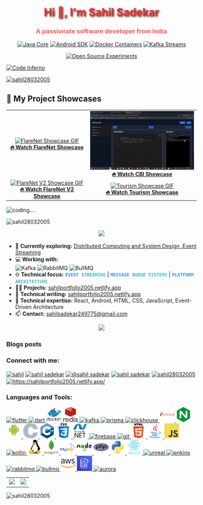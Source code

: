 <h1 align="center" style="color: #ff2a2a; text-shadow: 2px 2px 4px #1a1a1a;">Hi 👋, I'm Sahil Sadekar</h1>
<h3 align="center" style="color: #ff5555;">A passionate software developer from India</h3>

<div align="center">
  
[![Java Core](https://img.shields.io/badge/Java-Expert-ff2a2a?style=flat&logo=java&logoColor=white&labelColor=1a1a1a)](https://github.com/sahil28032005)
[![Android SDK](https://img.shields.io/badge/Android-Jedi-ff5555?style=flat&logo=android&logoColor=white&labelColor=1a1a1a)](https://github.com/sahil28032005)
[![Docker Containers](https://img.shields.io/badge/Docker-Overlord-ff2a2a?style=flat&logo=docker&logoColor=white&labelColor=1a1a1a)](https://github.com/sahil28032005)
[![Kafka Streams](https://img.shields.io/badge/Kafka-Quantum-ff5555?style=flat&logo=apachekafka&logoColor=white&labelColor=1a1a1a)](https://github.com/sahil28032005)

</div>

<div align="center">
  
[![Open Source Experiments](https://img.shields.io/badge/Active_Experiments-12-ff2a2a?style=for-the-badge&logo=react&logoColor=white&labelColor=1a1a1a)](https://github.com/sahil28032005)
</div>

[![Code Inferno](https://github-readme-activity-graph.vercel.app/graph?username=sahil28032005&theme=redical&hide_border=true&area=true&custom_title=Code%20Combustion%20Graph&color=ff5555&line=ff2a2a&point=ffffff&area_color=1a1a1a)](https://github.com/sahil28032005)



<!-- Keep original trophy section -->
<p align="left"> <a href="https://github.com/ryo-ma/github-profile-trophy"><img src="https://github-profile-trophy.vercel.app/?username=sahil28032005" alt="sahil28032005" /></a> </p>

## 🚀 My Project Showcases  

<table>
  <tr>
    <td align="center">
      <a href="https://www.linkedin.com/feed/update/urn:li:activity:7303383892227481602/">
        <img src="https://github.com/sahil28032005/sahil28032005/blob/main/flarenet.gif" width="300px" alt="FlareNet Showcase GIF"/>
      </a>
      <br>
      <a href="https://www.linkedin.com/feed/update/urn:li:activity:7303383892227481602/"><strong>🔥 Watch FlareNet Showcase</strong></a>
    </td>
    <td align="center">
      <a href="https://www.linkedin.com/feed/update/urn:li:activity:7247323637471465474/">
        <img src="https://github.com/sahil28032005/sahil28032005/blob/main/cbi.gif" width="300px" alt="CBI Showcase GIF"/>
      </a>
      <br>
      <a href="https://www.linkedin.com/feed/update/urn:li:activity:7247323637471465474/"><strong>🔥 Watch CBI Showcase</strong></a>
    </td>
  </tr>
  <tr>
    <td align="center">
      <a href="https://www.linkedin.com/feed/update/urn:li:activity:7292006393765621760/">
        <img src="https://github.com/sahil28032005/sahil28032005/blob/main/flarenet_v2.gif" width="300px" alt="FlareNet V2 Showcase GIF"/>
      </a>
      <br>
      <a href="https://www.linkedin.com/feed/update/urn:li:activity:7292006393765621760/"><strong>🔥 Watch FlareNet V2 Showcase</strong></a>
    </td>
    <td align="center">
      <a href="https://www.linkedin.com/feed/update/urn:li:activity:7226234137542574080/">
        <img src="https://github.com/sahil28032005/sahil28032005/blob/main/tourisom.gif" width="300px" alt="Tourism Showcase GIF"/>
      </a>
      <br>
      <a href="https://www.linkedin.com/feed/update/urn:li:activity:7226234137542574080/"><strong>🔥 Watch Tourism Showcase</strong></a>
    </td>
  </tr>
</table>





<!-- [![GitHub Streak](https://streak-stats.demolab.com?user=sahil28032005&theme=neon-dark&border_radius=6&mode=weekly&fire=DD2727&currStreakNum=DD2727)](https://git.io/streak-stats) -->

<img align="center" width="400px" alt="coding...." src="https://i.pinimg.com/originals/e8/f4/53/e8f453469a3ec97ecd354df465d73913.gif">
<p align="left"> <img src="https://komarev.com/ghpvc/?username=sahil28032005&label=Profile%20views&color=0e75b6&style=flat" alt="sahil28032005" /> </p>




</div>



<div align="center">
  <img src="https://user-images.githubusercontent.com/73097560/115834477-dbab4500-a447-11eb-908a-139a6edaec5c.gif">
</div>

- 🔮 **Currently exploring:** [Distributed Computing and System Design ,Event Streaming](https://github.com/sahil28032005/sahil28032005.git)
- 💻 **Working with:** 
  <div>
    <img src="https://img.shields.io/badge/Apache_Kafka-231F20?style=for-the-badge&logo=apache-kafka&logoColor=white&color=0D1117&labelColor=1A237E" alt="Kafka"/>
    <img src="https://img.shields.io/badge/RabbitMQ-FF6600?style=for-the-badge&logo=rabbitmq&logoColor=white&color=0D1117&labelColor=1A237E" alt="RabbitMQ"/>
    <img src="https://img.shields.io/badge/BullMQ-00ADEF?style=for-the-badge&logo=redis&logoColor=white&color=0D1117&labelColor=1A237E" alt="BullMQ"/>
  </div>
- 🌐 **Technical focus:** <span style="background: linear-gradient(to right, #3b82f6, #2dd4bf); -webkit-background-clip: text; color: transparent; font-weight: bold;">`EVENT STREAMING`</span> | <span style="background: linear-gradient(to right, #3b82f6, #2dd4bf); -webkit-background-clip: text; color: transparent; font-weight: bold;">`MESSAGE QUEUE SYSTEMS`</span> | <span style="background: linear-gradient(to right, #3b82f6, #2dd4bf); -webkit-background-clip: text; color: transparent; font-weight: bold;">`PLATFORM ARCHITECTURE`</span>
- 👨‍💻 **Projects:** [sahilportfolio2005.netlify.app](https://sahilportfolio2005.netlify.app/)
- 📝 **Technical writing:** [sahilportfolio2005.netlify.app](https://sahilportfolio2005.netlify.app/)
- 💬 **Technical expertise:** React, Android, HTML, CSS, JavaScript, Event-Driven Architecture
- 📫 **Contact:** [sahilsadekar249775@gmail.com](mailto:sahilsadekar249775@gmail.com)

<div align="center">
  <img src="https://user-images.githubusercontent.com/73097560/115834477-dbab4500-a447-11eb-908a-139a6edaec5c.gif">
</div>

### Blogs posts
<!-- BLOG-POST-LIST:START -->
<!-- BLOG-POST-LIST:END -->

<h3 align="left">Connect with me:</h3>
<p align="left">
<a href="https://dev.to/sahil" target="blank"><img align="center" src="https://raw.githubusercontent.com/rahuldkjain/github-profile-readme-generator/master/src/images/icons/Social/devto.svg" alt="sahil" height="30" width="40" /></a>
<a href="https://www.linkedin.com/in/sahil-sadekar-06218722b" target="blank"><img align="center" src="https://raw.githubusercontent.com/rahuldkjain/github-profile-readme-generator/master/src/images/icons/Social/linked-in-alt.svg" alt="sahil sadekar" height="30" width="40" /></a>
<a href="https://medium.com/@sahil sadekar" target="blank"><img align="center" src="https://raw.githubusercontent.com/rahuldkjain/github-profile-readme-generator/master/src/images/icons/Social/medium.svg" alt="@sahil sadekar" height="30" width="40" /></a>
<a href="https://www.hackerrank.com/profile/sahilsadekar2491" target="blank"><img align="center" src="https://raw.githubusercontent.com/rahuldkjain/github-profile-readme-generator/master/src/images/icons/Social/hackerrank.svg" alt="sahil sadekar" height="30" width="40" /></a>
<a href="https://www.leetcode.com/sahil28032005" target="blank"><img align="center" src="https://raw.githubusercontent.com/rahuldkjain/github-profile-readme-generator/master/src/images/icons/Social/leet-code.svg" alt="sahil28032005" height="30" width="40" /></a>
<a href="/https://sahilportfolio2005.netlify.app/" target="blank"><img align="center" src="https://raw.githubusercontent.com/rahuldkjain/github-profile-readme-generator/master/src/images/icons/Social/rss.svg" alt="https://sahilportfolio2005.netlify.app/" height="30" width="40" /></a>
</p>

<h3 align="left">Languages and Tools:</h3>
<p align="left">
  <a href="https://flutter.dev/" target="_blank" rel="noreferrer"> <img src="https://www.vectorlogo.zone/logos/flutterio/flutterio-icon.svg" alt="flutter" width="40" height="40"/> </a>
  <a href="https://dart.dev/" target="_blank" rel="noreferrer"> <img src="https://www.vectorlogo.zone/logos/dartlang/dartlang-icon.svg" alt="dart" width="40" height="40"/> </a>
  <a href="https://www.docker.com/" target="_blank" rel="noreferrer"> <img src="https://raw.githubusercontent.com/devicons/devicon/master/icons/docker/docker-original-wordmark.svg" alt="docker" width="40" height="40"/> </a>
  <a href="https://redis.io/" target="_blank" rel="noreferrer"> <img src="https://raw.githubusercontent.com/devicons/devicon/master/icons/redis/redis-original-wordmark.svg" alt="redis" width="40" height="40"/> </a>
  <a href="https://kafka.apache.org/" target="_blank" rel="noreferrer"> <img src="https://www.vectorlogo.zone/logos/apache_kafka/apache_kafka-icon.svg" alt="kafka" width="40" height="40"/> </a>
  <a href="https://prisma.io/" target="_blank" rel="noreferrer"> <img src="https://www.vectorlogo.zone/logos/prismaio/prismaio-icon.svg" alt="prisma" width="40" height="40"/> </a>
  <a href="https://clickhouse.com/" target="_blank" rel="noreferrer"> <img src="https://avatars.githubusercontent.com/u/14979814?s=200&v=4" alt="clickhouse" width="40" height="40"/> </a>
  <a href="https://www.apache.org/" target="_blank" rel="noreferrer"> <img src="https://raw.githubusercontent.com/devicons/devicon/master/icons/apache/apache-original-wordmark.svg" alt="apache" width="40" height="40"/> </a>
  <a href="https://www.nginx.com/" target="_blank" rel="noreferrer"> <img src="https://raw.githubusercontent.com/devicons/devicon/master/icons/nginx/nginx-original.svg" alt="nginx" width="40" height="40"/> </a>
  <a href="https://developer.android.com" target="_blank" rel="noreferrer"> <img src="https://raw.githubusercontent.com/devicons/devicon/master/icons/android/android-original-wordmark.svg" alt="android" width="40" height="40"/> </a>
  <a href="https://www.cprogramming.com/" target="_blank" rel="noreferrer"> <img src="https://raw.githubusercontent.com/devicons/devicon/master/icons/c/c-original.svg" alt="c" width="40" height="40"/> </a>
  <a href="https://www.w3schools.com/cpp/" target="_blank" rel="noreferrer"> <img src="https://raw.githubusercontent.com/devicons/devicon/master/icons/cplusplus/cplusplus-original.svg" alt="cplusplus" width="40" height="40"/> </a>
  <a href="https://www.w3schools.com/css/" target="_blank" rel="noreferrer"> <img src="https://raw.githubusercontent.com/devicons/devicon/master/icons/css3/css3-original-wordmark.svg" alt="css3" width="40" height="40"/> </a>
  <a href="https://dotnet.microsoft.com/" target="_blank" rel="noreferrer"> <img src="https://raw.githubusercontent.com/devicons/devicon/master/icons/dot-net/dot-net-original-wordmark.svg" alt="dotnet" width="40" height="40"/> </a>
  <a href="https://firebase.google.com/" target="_blank" rel="noreferrer"> <img src="https://www.vectorlogo.zone/logos/firebase/firebase-icon.svg" alt="firebase" width="40" height="40"/> </a>
  <a href="https://git-scm.com/" target="_blank" rel="noreferrer"> <img src="https://www.vectorlogo.zone/logos/git-scm/git-scm-icon.svg" alt="git" width="40" height="40"/> </a>
  <a href="https://www.w3.org/html/" target="_blank" rel="noreferrer"> <img src="https://raw.githubusercontent.com/devicons/devicon/master/icons/html5/html5-original-wordmark.svg" alt="html5" width="40" height="40"/> </a>
  <a href="https://www.java.com" target="_blank" rel="noreferrer"> <img src="https://raw.githubusercontent.com/devicons/devicon/master/icons/java/java-original.svg" alt="java" width="40" height="40"/> </a>
  <a href="https://developer.mozilla.org/en-US/docs/Web/JavaScript" target="_blank" rel="noreferrer"> <img src="https://raw.githubusercontent.com/devicons/devicon/master/icons/javascript/javascript-original.svg" alt="javascript" width="40" height="40"/> </a>
  <a href="https://kotlinlang.org" target="_blank" rel="noreferrer"> <img src="https://www.vectorlogo.zone/logos/kotlinlang/kotlinlang-icon.svg" alt="kotlin" width="40" height="40"/> </a>
  <a href="https://www.linux.org/" target="_blank" rel="noreferrer"> <img src="https://raw.githubusercontent.com/devicons/devicon/master/icons/linux/linux-original.svg" alt="linux" width="40" height="40"/> </a>
  <a href="https://www.mongodb.com/" target="_blank" rel="noreferrer"> <img src="https://raw.githubusercontent.com/devicons/devicon/master/icons/mongodb/mongodb-original-wordmark.svg" alt="mongodb" width="40" height="40"/> </a>
  <a href="https://www.mysql.com/" target="_blank" rel="noreferrer"> <img src="https://raw.githubusercontent.com/devicons/devicon/master/icons/mysql/mysql-original-wordmark.svg" alt="mysql" width="40" height="40"/> </a>
  <a href="https://nodejs.org" target="_blank" rel="noreferrer"> <img src="https://raw.githubusercontent.com/devicons/devicon/master/icons/nodejs/nodejs-original-wordmark.svg" alt="nodejs" width="40" height="40"/> </a>
  <a href="https://www.php.net" target="_blank" rel="noreferrer"> <img src="https://raw.githubusercontent.com/devicons/devicon/master/icons/php/php-original.svg" alt="php" width="40" height="40"/> </a>
  <a href="https://www.python.org" target="_blank" rel="noreferrer"> <img src="https://raw.githubusercontent.com/devicons/devicon/master/icons/python/python-original.svg" alt="python" width="40" height="40"/> </a>
  <a href="https://reactjs.org/" target="_blank" rel="noreferrer"> <img src="https://raw.githubusercontent.com/devicons/devicon/master/icons/react/react-original-wordmark.svg" alt="react" width="40" height="40"/> </a>
  <a href="https://unrealengine.com/" target="_blank" rel="noreferrer"> <img src="https://raw.githubusercontent.com/kenangundogan/fontisto/036b7eca71aab1bef8e6a0518f7329f13ed62f6b/icons/svg/brand/unreal-engine.svg" alt="unreal" width="40" height="40"/> </a>
  <a href="https://www.jenkins.io/" target="_blank" rel="noreferrer"> <img src="https://www.vectorlogo.zone/logos/jenkins/jenkins-icon.svg" alt="jenkins" width="40" height="40"/> </a>
  <a href="https://www.rabbitmq.com/" target="_blank" rel="noreferrer"> <img src="https://www.vectorlogo.zone/logos/rabbitmq/rabbitmq-icon.svg" alt="rabbitmq" width="40" height="40"/> </a>
  <a href="https://github.com/OptimalBits/bull" target="_blank" rel="noreferrer"> <img src="https://avatars.githubusercontent.com/u/33629339?s=200&v=4" alt="bullmq" width="40" height="40"/> </a>
  <a href="https://aws.amazon.com/" target="_blank" rel="noreferrer"> <img src="https://raw.githubusercontent.com/devicons/devicon/master/icons/amazonwebservices/amazonwebservices-original-wordmark.svg" alt="aws" width="40" height="40"/> </a>
  <a href="https://aws.amazon.com/dynamodb/" target="_blank" rel="noreferrer"> <img src="https://raw.githubusercontent.com/devicons/devicon/master/icons/dynamodb/dynamodb-original.svg" alt="dynamodb" width="40" height="40"/> </a>
  <a href="https://aws.amazon.com/rds/aurora/" target="_blank" rel="noreferrer"> <img src="https://d1.awsstatic.com/webteam/product-pages/RDS/aurora-icon.e9a1e6e4c0dd45c2b0901d97c30b6b8c25e2b77b.png" alt="aurora" width="40" height="40"/> </a>
</p>

  <table>
    <tr>
      <td width="50%" align="center">
        <img height="180em" src="https://github-readme-stats.vercel.app/api?username=sahil28032005&theme=tokyonight&show_icons=true&hide_border=true&count_private=true&bg_color=0D1117" />
      </td>
      <td width="50%" align="center">
        <img height="180em" src="https://github-readme-streak-stats.herokuapp.com/?user=sahil28032005&theme=tokyonight&hide_border=true&background=0D1117" />
      </td>
    </tr>
  </table>

<p>
  <img align="left" src="https://github-readme-stats.vercel.app/api/top-langs?username=sahil28032005&show_icons=true&locale=en&layout=compact&theme=tokyonight&hide_border=true&bg_color=0D1117&title_color=3b82f6&text_color=ffffff" alt="sahil28032005" />
</p>

